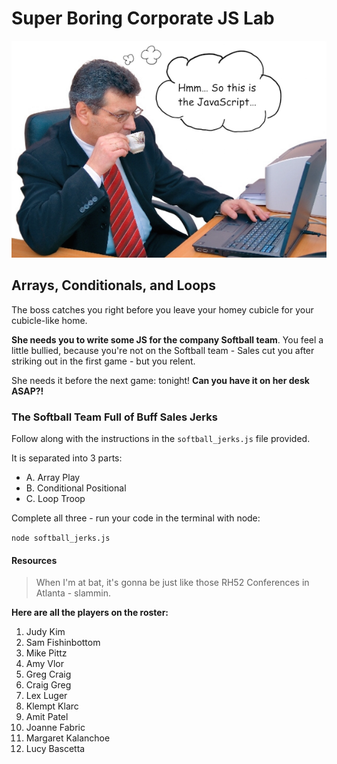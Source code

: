 # Super Boring Corporate JS Lab
![](assets/sbc_js.PNG)
## Arrays, Conditionals, and Loops

The boss catches you right before you leave your homey cubicle for your cubicle-like home.

**She needs you to write some JS for the company Softball team**. You feel a little bullied, because you're not on the Softball team - Sales cut you after striking out in the first game - but you relent.

She needs it before the next game: tonight! **Can you have it on her desk ASAP?!**

### The Softball Team Full of Buff Sales Jerks 

Follow along with the instructions in the `softball_jerks.js` file provided.

It is separated into 3 parts:

- A. Array Play
- B. Conditional Positional
- C. Loop Troop

Complete all three - run your code in the terminal with node:

`node softball_jerks.js`

#### Resources

> When I'm at bat, it's gonna be just like those RH52 Conferences in Atlanta - slammin.

**Here are all the players on the roster:**

1. Judy Kim
2. Sam Fishinbottom
3. Mike Pittz
4. Amy Vlor
5. Greg Craig
6. Craig Greg
7. Lex Luger
8. Klempt Klarc
9. Amit Patel
10. Joanne Fabric
11. Margaret Kalanchoe
12. Lucy Bascetta


